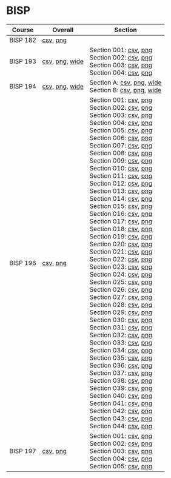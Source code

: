 # BISP

| Course | Overall | Section |
| ------ | ------- | ------- |
| BISP 182 | [csv](https://github.com/UCSD-Historical-Enrollment-Data/2025Winter/blob/main/overall/BISP%20182.csv), [png](https://raw.githubusercontent.com/UCSD-Historical-Enrollment-Data/2025Winter/main/plot_overall/BISP%20182.png) |  |
| BISP 193 | [csv](https://github.com/UCSD-Historical-Enrollment-Data/2025Winter/blob/main/overall/BISP%20193.csv), [png](https://raw.githubusercontent.com/UCSD-Historical-Enrollment-Data/2025Winter/main/plot_overall/BISP%20193.png), [wide](https://raw.githubusercontent.com/UCSD-Historical-Enrollment-Data/2025Winter/main/plot_overall_wide/BISP%20193.png) | Section 001: [csv](https://github.com/UCSD-Historical-Enrollment-Data/2025Winter/blob/main/section/BISP%20193_001.csv), [png](https://raw.githubusercontent.com/UCSD-Historical-Enrollment-Data/2025Winter/main/plot_section/BISP%20193_001.png)<br>Section 002: [csv](https://github.com/UCSD-Historical-Enrollment-Data/2025Winter/blob/main/section/BISP%20193_002.csv), [png](https://raw.githubusercontent.com/UCSD-Historical-Enrollment-Data/2025Winter/main/plot_section/BISP%20193_002.png)<br>Section 003: [csv](https://github.com/UCSD-Historical-Enrollment-Data/2025Winter/blob/main/section/BISP%20193_003.csv), [png](https://raw.githubusercontent.com/UCSD-Historical-Enrollment-Data/2025Winter/main/plot_section/BISP%20193_003.png)<br>Section 004: [csv](https://github.com/UCSD-Historical-Enrollment-Data/2025Winter/blob/main/section/BISP%20193_004.csv), [png](https://raw.githubusercontent.com/UCSD-Historical-Enrollment-Data/2025Winter/main/plot_section/BISP%20193_004.png) |
| BISP 194 | [csv](https://github.com/UCSD-Historical-Enrollment-Data/2025Winter/blob/main/overall/BISP%20194.csv), [png](https://raw.githubusercontent.com/UCSD-Historical-Enrollment-Data/2025Winter/main/plot_overall/BISP%20194.png), [wide](https://raw.githubusercontent.com/UCSD-Historical-Enrollment-Data/2025Winter/main/plot_overall_wide/BISP%20194.png) | Section A: [csv](https://github.com/UCSD-Historical-Enrollment-Data/2025Winter/blob/main/section/BISP%20194_A.csv), [png](https://raw.githubusercontent.com/UCSD-Historical-Enrollment-Data/2025Winter/main/plot_section/BISP%20194_A.png), [wide](https://raw.githubusercontent.com/UCSD-Historical-Enrollment-Data/2025Winter/main/plot_section_wide/BISP%20194_A.png)<br>Section B: [csv](https://github.com/UCSD-Historical-Enrollment-Data/2025Winter/blob/main/section/BISP%20194_B.csv), [png](https://raw.githubusercontent.com/UCSD-Historical-Enrollment-Data/2025Winter/main/plot_section/BISP%20194_B.png), [wide](https://raw.githubusercontent.com/UCSD-Historical-Enrollment-Data/2025Winter/main/plot_section_wide/BISP%20194_B.png) |
| BISP 196 | [csv](https://github.com/UCSD-Historical-Enrollment-Data/2025Winter/blob/main/overall/BISP%20196.csv), [png](https://raw.githubusercontent.com/UCSD-Historical-Enrollment-Data/2025Winter/main/plot_overall/BISP%20196.png) | Section 001: [csv](https://github.com/UCSD-Historical-Enrollment-Data/2025Winter/blob/main/section/BISP%20196_001.csv), [png](https://raw.githubusercontent.com/UCSD-Historical-Enrollment-Data/2025Winter/main/plot_section/BISP%20196_001.png)<br>Section 002: [csv](https://github.com/UCSD-Historical-Enrollment-Data/2025Winter/blob/main/section/BISP%20196_002.csv), [png](https://raw.githubusercontent.com/UCSD-Historical-Enrollment-Data/2025Winter/main/plot_section/BISP%20196_002.png)<br>Section 003: [csv](https://github.com/UCSD-Historical-Enrollment-Data/2025Winter/blob/main/section/BISP%20196_003.csv), [png](https://raw.githubusercontent.com/UCSD-Historical-Enrollment-Data/2025Winter/main/plot_section/BISP%20196_003.png)<br>Section 004: [csv](https://github.com/UCSD-Historical-Enrollment-Data/2025Winter/blob/main/section/BISP%20196_004.csv), [png](https://raw.githubusercontent.com/UCSD-Historical-Enrollment-Data/2025Winter/main/plot_section/BISP%20196_004.png)<br>Section 005: [csv](https://github.com/UCSD-Historical-Enrollment-Data/2025Winter/blob/main/section/BISP%20196_005.csv), [png](https://raw.githubusercontent.com/UCSD-Historical-Enrollment-Data/2025Winter/main/plot_section/BISP%20196_005.png)<br>Section 006: [csv](https://github.com/UCSD-Historical-Enrollment-Data/2025Winter/blob/main/section/BISP%20196_006.csv), [png](https://raw.githubusercontent.com/UCSD-Historical-Enrollment-Data/2025Winter/main/plot_section/BISP%20196_006.png)<br>Section 007: [csv](https://github.com/UCSD-Historical-Enrollment-Data/2025Winter/blob/main/section/BISP%20196_007.csv), [png](https://raw.githubusercontent.com/UCSD-Historical-Enrollment-Data/2025Winter/main/plot_section/BISP%20196_007.png)<br>Section 008: [csv](https://github.com/UCSD-Historical-Enrollment-Data/2025Winter/blob/main/section/BISP%20196_008.csv), [png](https://raw.githubusercontent.com/UCSD-Historical-Enrollment-Data/2025Winter/main/plot_section/BISP%20196_008.png)<br>Section 009: [csv](https://github.com/UCSD-Historical-Enrollment-Data/2025Winter/blob/main/section/BISP%20196_009.csv), [png](https://raw.githubusercontent.com/UCSD-Historical-Enrollment-Data/2025Winter/main/plot_section/BISP%20196_009.png)<br>Section 010: [csv](https://github.com/UCSD-Historical-Enrollment-Data/2025Winter/blob/main/section/BISP%20196_010.csv), [png](https://raw.githubusercontent.com/UCSD-Historical-Enrollment-Data/2025Winter/main/plot_section/BISP%20196_010.png)<br>Section 011: [csv](https://github.com/UCSD-Historical-Enrollment-Data/2025Winter/blob/main/section/BISP%20196_011.csv), [png](https://raw.githubusercontent.com/UCSD-Historical-Enrollment-Data/2025Winter/main/plot_section/BISP%20196_011.png)<br>Section 012: [csv](https://github.com/UCSD-Historical-Enrollment-Data/2025Winter/blob/main/section/BISP%20196_012.csv), [png](https://raw.githubusercontent.com/UCSD-Historical-Enrollment-Data/2025Winter/main/plot_section/BISP%20196_012.png)<br>Section 013: [csv](https://github.com/UCSD-Historical-Enrollment-Data/2025Winter/blob/main/section/BISP%20196_013.csv), [png](https://raw.githubusercontent.com/UCSD-Historical-Enrollment-Data/2025Winter/main/plot_section/BISP%20196_013.png)<br>Section 014: [csv](https://github.com/UCSD-Historical-Enrollment-Data/2025Winter/blob/main/section/BISP%20196_014.csv), [png](https://raw.githubusercontent.com/UCSD-Historical-Enrollment-Data/2025Winter/main/plot_section/BISP%20196_014.png)<br>Section 015: [csv](https://github.com/UCSD-Historical-Enrollment-Data/2025Winter/blob/main/section/BISP%20196_015.csv), [png](https://raw.githubusercontent.com/UCSD-Historical-Enrollment-Data/2025Winter/main/plot_section/BISP%20196_015.png)<br>Section 016: [csv](https://github.com/UCSD-Historical-Enrollment-Data/2025Winter/blob/main/section/BISP%20196_016.csv), [png](https://raw.githubusercontent.com/UCSD-Historical-Enrollment-Data/2025Winter/main/plot_section/BISP%20196_016.png)<br>Section 017: [csv](https://github.com/UCSD-Historical-Enrollment-Data/2025Winter/blob/main/section/BISP%20196_017.csv), [png](https://raw.githubusercontent.com/UCSD-Historical-Enrollment-Data/2025Winter/main/plot_section/BISP%20196_017.png)<br>Section 018: [csv](https://github.com/UCSD-Historical-Enrollment-Data/2025Winter/blob/main/section/BISP%20196_018.csv), [png](https://raw.githubusercontent.com/UCSD-Historical-Enrollment-Data/2025Winter/main/plot_section/BISP%20196_018.png)<br>Section 019: [csv](https://github.com/UCSD-Historical-Enrollment-Data/2025Winter/blob/main/section/BISP%20196_019.csv), [png](https://raw.githubusercontent.com/UCSD-Historical-Enrollment-Data/2025Winter/main/plot_section/BISP%20196_019.png)<br>Section 020: [csv](https://github.com/UCSD-Historical-Enrollment-Data/2025Winter/blob/main/section/BISP%20196_020.csv), [png](https://raw.githubusercontent.com/UCSD-Historical-Enrollment-Data/2025Winter/main/plot_section/BISP%20196_020.png)<br>Section 021: [csv](https://github.com/UCSD-Historical-Enrollment-Data/2025Winter/blob/main/section/BISP%20196_021.csv), [png](https://raw.githubusercontent.com/UCSD-Historical-Enrollment-Data/2025Winter/main/plot_section/BISP%20196_021.png)<br>Section 022: [csv](https://github.com/UCSD-Historical-Enrollment-Data/2025Winter/blob/main/section/BISP%20196_022.csv), [png](https://raw.githubusercontent.com/UCSD-Historical-Enrollment-Data/2025Winter/main/plot_section/BISP%20196_022.png)<br>Section 023: [csv](https://github.com/UCSD-Historical-Enrollment-Data/2025Winter/blob/main/section/BISP%20196_023.csv), [png](https://raw.githubusercontent.com/UCSD-Historical-Enrollment-Data/2025Winter/main/plot_section/BISP%20196_023.png)<br>Section 024: [csv](https://github.com/UCSD-Historical-Enrollment-Data/2025Winter/blob/main/section/BISP%20196_024.csv), [png](https://raw.githubusercontent.com/UCSD-Historical-Enrollment-Data/2025Winter/main/plot_section/BISP%20196_024.png)<br>Section 025: [csv](https://github.com/UCSD-Historical-Enrollment-Data/2025Winter/blob/main/section/BISP%20196_025.csv), [png](https://raw.githubusercontent.com/UCSD-Historical-Enrollment-Data/2025Winter/main/plot_section/BISP%20196_025.png)<br>Section 026: [csv](https://github.com/UCSD-Historical-Enrollment-Data/2025Winter/blob/main/section/BISP%20196_026.csv), [png](https://raw.githubusercontent.com/UCSD-Historical-Enrollment-Data/2025Winter/main/plot_section/BISP%20196_026.png)<br>Section 027: [csv](https://github.com/UCSD-Historical-Enrollment-Data/2025Winter/blob/main/section/BISP%20196_027.csv), [png](https://raw.githubusercontent.com/UCSD-Historical-Enrollment-Data/2025Winter/main/plot_section/BISP%20196_027.png)<br>Section 028: [csv](https://github.com/UCSD-Historical-Enrollment-Data/2025Winter/blob/main/section/BISP%20196_028.csv), [png](https://raw.githubusercontent.com/UCSD-Historical-Enrollment-Data/2025Winter/main/plot_section/BISP%20196_028.png)<br>Section 029: [csv](https://github.com/UCSD-Historical-Enrollment-Data/2025Winter/blob/main/section/BISP%20196_029.csv), [png](https://raw.githubusercontent.com/UCSD-Historical-Enrollment-Data/2025Winter/main/plot_section/BISP%20196_029.png)<br>Section 030: [csv](https://github.com/UCSD-Historical-Enrollment-Data/2025Winter/blob/main/section/BISP%20196_030.csv), [png](https://raw.githubusercontent.com/UCSD-Historical-Enrollment-Data/2025Winter/main/plot_section/BISP%20196_030.png)<br>Section 031: [csv](https://github.com/UCSD-Historical-Enrollment-Data/2025Winter/blob/main/section/BISP%20196_031.csv), [png](https://raw.githubusercontent.com/UCSD-Historical-Enrollment-Data/2025Winter/main/plot_section/BISP%20196_031.png)<br>Section 032: [csv](https://github.com/UCSD-Historical-Enrollment-Data/2025Winter/blob/main/section/BISP%20196_032.csv), [png](https://raw.githubusercontent.com/UCSD-Historical-Enrollment-Data/2025Winter/main/plot_section/BISP%20196_032.png)<br>Section 033: [csv](https://github.com/UCSD-Historical-Enrollment-Data/2025Winter/blob/main/section/BISP%20196_033.csv), [png](https://raw.githubusercontent.com/UCSD-Historical-Enrollment-Data/2025Winter/main/plot_section/BISP%20196_033.png)<br>Section 034: [csv](https://github.com/UCSD-Historical-Enrollment-Data/2025Winter/blob/main/section/BISP%20196_034.csv), [png](https://raw.githubusercontent.com/UCSD-Historical-Enrollment-Data/2025Winter/main/plot_section/BISP%20196_034.png)<br>Section 035: [csv](https://github.com/UCSD-Historical-Enrollment-Data/2025Winter/blob/main/section/BISP%20196_035.csv), [png](https://raw.githubusercontent.com/UCSD-Historical-Enrollment-Data/2025Winter/main/plot_section/BISP%20196_035.png)<br>Section 036: [csv](https://github.com/UCSD-Historical-Enrollment-Data/2025Winter/blob/main/section/BISP%20196_036.csv), [png](https://raw.githubusercontent.com/UCSD-Historical-Enrollment-Data/2025Winter/main/plot_section/BISP%20196_036.png)<br>Section 037: [csv](https://github.com/UCSD-Historical-Enrollment-Data/2025Winter/blob/main/section/BISP%20196_037.csv), [png](https://raw.githubusercontent.com/UCSD-Historical-Enrollment-Data/2025Winter/main/plot_section/BISP%20196_037.png)<br>Section 038: [csv](https://github.com/UCSD-Historical-Enrollment-Data/2025Winter/blob/main/section/BISP%20196_038.csv), [png](https://raw.githubusercontent.com/UCSD-Historical-Enrollment-Data/2025Winter/main/plot_section/BISP%20196_038.png)<br>Section 039: [csv](https://github.com/UCSD-Historical-Enrollment-Data/2025Winter/blob/main/section/BISP%20196_039.csv), [png](https://raw.githubusercontent.com/UCSD-Historical-Enrollment-Data/2025Winter/main/plot_section/BISP%20196_039.png)<br>Section 040: [csv](https://github.com/UCSD-Historical-Enrollment-Data/2025Winter/blob/main/section/BISP%20196_040.csv), [png](https://raw.githubusercontent.com/UCSD-Historical-Enrollment-Data/2025Winter/main/plot_section/BISP%20196_040.png)<br>Section 041: [csv](https://github.com/UCSD-Historical-Enrollment-Data/2025Winter/blob/main/section/BISP%20196_041.csv), [png](https://raw.githubusercontent.com/UCSD-Historical-Enrollment-Data/2025Winter/main/plot_section/BISP%20196_041.png)<br>Section 042: [csv](https://github.com/UCSD-Historical-Enrollment-Data/2025Winter/blob/main/section/BISP%20196_042.csv), [png](https://raw.githubusercontent.com/UCSD-Historical-Enrollment-Data/2025Winter/main/plot_section/BISP%20196_042.png)<br>Section 043: [csv](https://github.com/UCSD-Historical-Enrollment-Data/2025Winter/blob/main/section/BISP%20196_043.csv), [png](https://raw.githubusercontent.com/UCSD-Historical-Enrollment-Data/2025Winter/main/plot_section/BISP%20196_043.png)<br>Section 044: [csv](https://github.com/UCSD-Historical-Enrollment-Data/2025Winter/blob/main/section/BISP%20196_044.csv), [png](https://raw.githubusercontent.com/UCSD-Historical-Enrollment-Data/2025Winter/main/plot_section/BISP%20196_044.png) |
| BISP 197 | [csv](https://github.com/UCSD-Historical-Enrollment-Data/2025Winter/blob/main/overall/BISP%20197.csv), [png](https://raw.githubusercontent.com/UCSD-Historical-Enrollment-Data/2025Winter/main/plot_overall/BISP%20197.png) | Section 001: [csv](https://github.com/UCSD-Historical-Enrollment-Data/2025Winter/blob/main/section/BISP%20197_001.csv), [png](https://raw.githubusercontent.com/UCSD-Historical-Enrollment-Data/2025Winter/main/plot_section/BISP%20197_001.png)<br>Section 002: [csv](https://github.com/UCSD-Historical-Enrollment-Data/2025Winter/blob/main/section/BISP%20197_002.csv), [png](https://raw.githubusercontent.com/UCSD-Historical-Enrollment-Data/2025Winter/main/plot_section/BISP%20197_002.png)<br>Section 003: [csv](https://github.com/UCSD-Historical-Enrollment-Data/2025Winter/blob/main/section/BISP%20197_003.csv), [png](https://raw.githubusercontent.com/UCSD-Historical-Enrollment-Data/2025Winter/main/plot_section/BISP%20197_003.png)<br>Section 004: [csv](https://github.com/UCSD-Historical-Enrollment-Data/2025Winter/blob/main/section/BISP%20197_004.csv), [png](https://raw.githubusercontent.com/UCSD-Historical-Enrollment-Data/2025Winter/main/plot_section/BISP%20197_004.png)<br>Section 005: [csv](https://github.com/UCSD-Historical-Enrollment-Data/2025Winter/blob/main/section/BISP%20197_005.csv), [png](https://raw.githubusercontent.com/UCSD-Historical-Enrollment-Data/2025Winter/main/plot_section/BISP%20197_005.png) |
